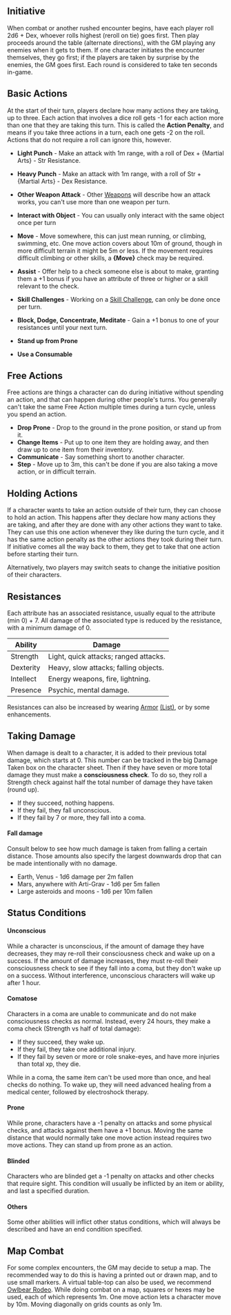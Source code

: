 ## Initiative
When combat or another rushed encounter begins, have each player roll 2d6 + Dex, whoever rolls highest (reroll on tie) goes first. Then play proceeds around the table (alternate directions), with the GM playing any enemies when it gets to them. If one character initiates the encounter themselves, they go first; if the players are taken by surprise by the enemies, the GM goes first. Each round is considered to take ten seconds in-game.
## Basic Actions
At the start of their turn, players declare how many actions they are taking, up to three.
Each action that involves a dice roll gets -1 for each action more than one that they are taking this turn.
This is called the **Action Penalty**, and means if you take three actions in a turn, each one gets -2 on the roll.
Actions that do not require a roll can ignore this, however.
- **Light Punch** - Make an attack with 1m range, with a roll of Dex + {Martial Arts} - Str Resistance.
- **Heavy Punch** - Make an attack with 1m range, with a roll of Str + {Martial Arts} - Dex Resistance.
- **Other Weapon Attack** - Other [Weapons](/Items/Weapons.md) will describe how an attack works, you can't use more than one weapon per turn.

- **Interact with Object** - You can usually only interact with the same object once per turn
- **Move** - Move somewhere, this can just mean running, or climbing, swimming, etc. One move action covers about 10m of ground, though in more difficult terrain it might be 5m or less. If the movement requires difficult climbing or other skills, a **{Move}** check may be required.

- **Assist** - Offer help to a check someone else is about to make, granting them a +1 bonus if you have an attribute of three or higher or a skill relevant to the check.
- **Skill Challenges** - Working on a [Skill Challenge](/Rules/Checks.md#Multi-Turn%20Checks.md), can only be done once per turn.
- **Block, Dodge, Concentrate, Meditate** - Gain a +1 bonus to one of your resistances until your next turn.
- **Stand up from Prone**
- **Use a Consumable**
## Free Actions
Free actions are things a character can do during initiative without spending an action, and that can happen during other people's turns. You generally can't take the same Free Action multiple times during a turn cycle, unless you spend an action.
- **Drop Prone** - Drop to the ground in the prone position, or stand up from it.
- **Change Items** - Put up to one item they are holding away, and then draw up to one item from their inventory.
- **Communicate** - Say something short to another character.
- **Step** - Move up to 3m, this can't be done if you are also taking a move action, or in difficult terrain.
## Holding Actions
If a character wants to take an action outside of their turn, they can choose to hold an action. This happens after they declare how many actions they are taking, and after they are done with any other actions they want to take. They can use this one action whenever they like during the turn cycle, and it has the same action penalty as the other actions they took during their turn. If initiative comes all the way back to them, they get to take that one action before starting their turn.

Alternatively, two players may switch seats to change the initiative position of their characters.
## Resistances
Each attribute has an associated resistance, usually equal to the attribute (min 0) + 7. All damage of the associated type is reduced by the resistance, with a minimum damage of 0.

| Ability   | Damage                                |
| --------- | ------------------------------------- |
| Strength  | Light, quick attacks; ranged attacks. |
| Dexterity | Heavy, slow attacks; falling objects. |
| Intellect | Energy weapons, fire, lightning.      |
| Presence  | Psychic, mental damage.               |

Resistances can also be increased by wearing [Armor](Checks.md#Armor) [(List)](/Items/Armors.md), or by some enhancements.
## Taking Damage
When damage is dealt to a character, it is added to their previous total damage, which starts at 0. This number can be tracked in the big Damage Taken box on the character sheet. Then if they have seven or more total damage they must make a **consciousness check**. To do so, they roll a Strength check against half the total number of damage they have taken (round up).
- If they succeed, nothing happens.
- If they fail, they fall unconscious.
- If they fail by 7 or more, they fall into a coma.
#### Fall damage
Consult below to see how much damage is taken from falling a certain distance. Those amounts also specify the largest downwards drop that can be made intentionally with no damage.
- Earth, Venus - 1d6 damage per 2m fallen
- Mars, anywhere with Arti-Grav - 1d6 per 5m fallen
- Large asteroids and moons - 1d6 per 10m fallen
## Status Conditions
#### Unconscious
 While a character is unconscious, if the amount of damage they have decreases, they may re-roll their consciousness check and wake up on a success. If the amount of damage increases, they must re-roll their consciousness check to see if they fall into a coma, but they don't wake up on a success. Without interference, unconscious characters will wake up after 1 hour.
#### Comatose
Characters in a coma are unable to communicate and do not make consciousness checks as normal. Instead, every 24 hours, they make a coma check (Strength vs half of total damage):
- If they succeed, they wake up.
- If they fail, they take one additional injury.
- If they fail by seven or more or role snake-eyes, and have more injuries than total xp, they die.

While in a coma, the same item can't be used more than once, and heal checks do nothing. To wake up, they will need advanced healing from a medical center, followed by electroshock therapy.
#### Prone
While prone, characters have a -1 penalty on attacks and some physical checks, and attacks against them have a +1 bonus. Moving the same distance that would normally take one move action instead requires two move actions. They can stand up from prone as an action.
#### Blinded
Characters who are blinded get a -1 penalty on attacks and other checks that require sight. This condition will usually be inflicted by an item or ability, and last a specified duration.
#### Others
Some other abilities will inflict other status conditions, which will always be described and have an end condition specified.
## Map Combat
For some complex encounters, the GM may decide to setup a map. The recommended way to do this is having a printed out or drawn map, and to use small markers. A virtual table-top can also be used, we recommend [Owlbear Rodeo](https://www.owlbear.rodeo/). While doing combat on a map, squares or hexes may be used, each of which represents 1m. One move action lets a character move by 10m. Moving diagonally on grids counts as only 1m. 
